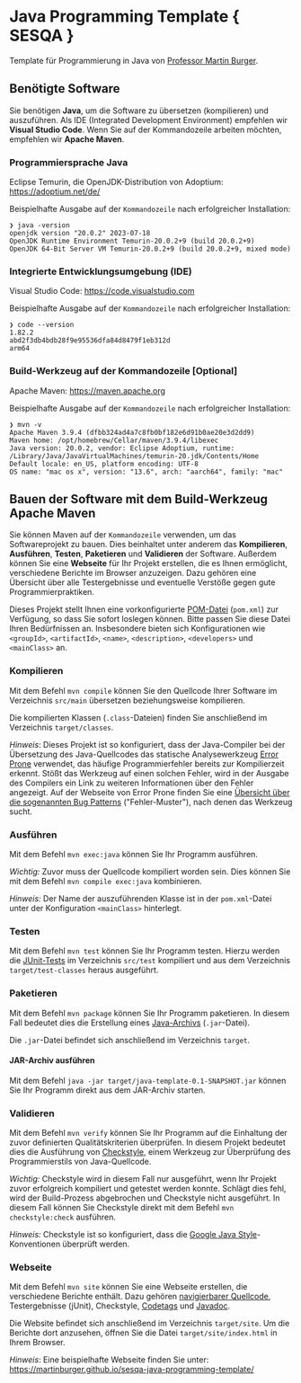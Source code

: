 # Java Programming Template { SESQA }

Template für Programmierung in Java von [Professor Martin Burger](https://sesqa.martin-burger.net).

## Benötigte Software

Sie benötigen **Java**, um die Software zu übersetzen (kompilieren) und auszuführen. Als IDE (Integrated Development Environment) empfehlen wir **Visual Studio Code**. Wenn Sie auf der Kommandozeile arbeiten möchten, empfehlen wir **Apache Maven**.

### Programmiersprache Java

Eclipse Temurin, die OpenJDK-Distribution von Adoptium: <https://adoptium.net/de/>

Beispielhafte Ausgabe auf der `Kommandozeile` nach erfolgreicher Installation:

```shell
❯ java -version
openjdk version "20.0.2" 2023-07-18
OpenJDK Runtime Environment Temurin-20.0.2+9 (build 20.0.2+9)
OpenJDK 64-Bit Server VM Temurin-20.0.2+9 (build 20.0.2+9, mixed mode)
```

### Integrierte Entwicklungsumgebung (IDE)

Visual Studio Code: <https://code.visualstudio.com>

Beispielhafte Ausgabe auf der `Kommandozeile` nach erfolgreicher Installation:

```shell
❯ code --version
1.82.2
abd2f3db4bdb28f9e95536dfa84d8479f1eb312d
arm64
```

### Build-Werkzeug auf der Kommandozeile [Optional]

Apache Maven: <https://maven.apache.org>

Beispielhafte Ausgabe auf der `Kommandozeile` nach erfolgreicher Installation:

```shell
❯ mvn -v
Apache Maven 3.9.4 (dfbb324ad4a7c8fb0bf182e6d91b0ae20e3d2dd9)
Maven home: /opt/homebrew/Cellar/maven/3.9.4/libexec
Java version: 20.0.2, vendor: Eclipse Adoptium, runtime: /Library/Java/JavaVirtualMachines/temurin-20.jdk/Contents/Home
Default locale: en_US, platform encoding: UTF-8
OS name: "mac os x", version: "13.6", arch: "aarch64", family: "mac"
```

## Bauen der Software mit dem Build-Werkzeug Apache Maven

Sie können Maven auf der `Kommandozeile` verwenden, um das Softwareprojekt zu bauen. Dies beinhaltet unter anderem das **Kompilieren**, **Ausführen**, **Testen**, **Paketieren** und **Validieren** der Software. Außerdem können Sie eine **Webseite** für Ihr Projekt erstellen, die es Ihnen ermöglicht, verschiedene Berichte im Browser anzuzeigen. Dazu gehören eine Übersicht über alle Testergebnisse und eventuelle Verstöße gegen gute Programmierpraktiken.

Dieses Projekt stellt Ihnen eine vorkonfigurierte [POM-Datei](https://maven.apache.org/guides/introduction/introduction-to-the-pom.html) (`pom.xml`) zur Verfügung, so dass Sie sofort loslegen können. Bitte passen Sie diese Datei Ihren Bedürfnissen an. Insbesondere bieten sich Konfigurationen wie `<groupId>`, `<artifactId>`, `<name>`, `<description>`, `<developers>` und `<mainClass>` an.

### Kompilieren

Mit dem Befehl `mvn compile` können Sie den Quellcode Ihrer Software im Verzeichnis `src/main` übersetzen beziehungsweise kompilieren.

Die kompilierten Klassen (`.class`-Dateien) finden Sie anschließend im Verzeichnis `target/classes`.

*Hinweis*: Dieses Projekt ist so konfiguriert, dass der Java-Compiler bei der Übersetzung des Java-Quellcodes das statische Analysewerkzeug [Error Prone](https://errorprone.info) verwendet, das häufige Programmierfehler bereits zur Kompilierzeit erkennt. Stößt das Werkzeug auf einen solchen Fehler, wird in der Ausgabe des Compilers ein Link zu weiteren Informationen über den Fehler angezeigt. Auf der Webseite von Error Prone finden Sie eine [Übersicht über die sogenannten Bug Patterns](https://errorprone.info/bugpatterns) ("Fehler-Muster"), nach denen das Werkzeug sucht.

### Ausführen

Mit dem Befehl `mvn exec:java` können Sie Ihr Programm ausführen.

*Wichtig:* Zuvor muss der Quellcode kompiliert worden sein. Dies können Sie mit dem Befehl `mvn compile exec:java` kombinieren.

*Hinweis:* Der Name der auszuführenden Klasse ist in der `pom.xml`-Datei unter der Konfiguration `<mainClass>` hinterlegt.

### Testen

Mit dem Befehl `mvn test` können Sie Ihr Programm testen. Hierzu werden die [JUnit-Tests](https://junit.org) im Verzeichnis `src/test` kompiliert und aus dem Verzeichnis `target/test-classes` heraus ausgeführt.

### Paketieren

Mit dem Befehl `mvn package` können Sie Ihr Programm paketieren. In diesem Fall bedeutet dies die Erstellung eines [Java-Archivs](https://openbook.rheinwerk-verlag.de/javainsel/23_005.html#u23.5) (`.jar`-Datei).

Die `.jar`-Datei befindet sich anschließend im Verzeichnis `target`.

#### JAR-Archiv ausführen

Mit dem Befehl `java -jar target/java-template-0.1-SNAPSHOT.jar` können Sie Ihr Programm direkt aus dem JAR-Archiv starten.

### Validieren

Mit dem Befehl `mvn verify` können Sie Ihr Programm auf die Einhaltung der zuvor definierten Qualitätskriterien überprüfen. In diesem Projekt bedeutet dies die Ausführung von [Checkstyle](https://checkstyle.org), einem Werkzeug zur Überprüfung des Programmierstils von Java-Quellcode.

*Wichtig:* Checkstyle wird in diesem Fall nur ausgeführt, wenn Ihr Projekt zuvor erfolgreich kompiliert und getestet werden konnte. Schlägt dies fehl, wird der Build-Prozess abgebrochen und Checkstyle nicht ausgeführt. In diesem Fall können Sie Checkstyle direkt mit dem Befehl `mvn checkstyle:check` ausführen.

*Hinweis:* Checkstyle ist so konfiguriert, dass die [Google Java Style](https://google.github.io/styleguide/javaguide.html)-Konventionen überprüft werden.

### Webseite

Mit dem Befehl `mvn site` können Sie eine Webseite erstellen, die verschiedene Berichte enthält. Dazu gehören [navigierbarer Quellcode](https://maven.apache.org/jxr/), Testergebnisse (jUnit), Checkstyle, [Codetags](https://stackoverflow.com/q/1452934/66981) und [Javadoc](https://openbook.rheinwerk-verlag.de/javainsel/23_004.html#u23.4).

Die Website befindet sich anschließend im Verzeichnis `target/site`. Um die Berichte dort anzusehen, öffnen Sie die Datei `target/site/index.html` in Ihrem Browser.

*Hinweis*: Eine beispielhafte Webseite finden Sie unter: <https://martinburger.github.io/sesqa-java-programming-template/>

